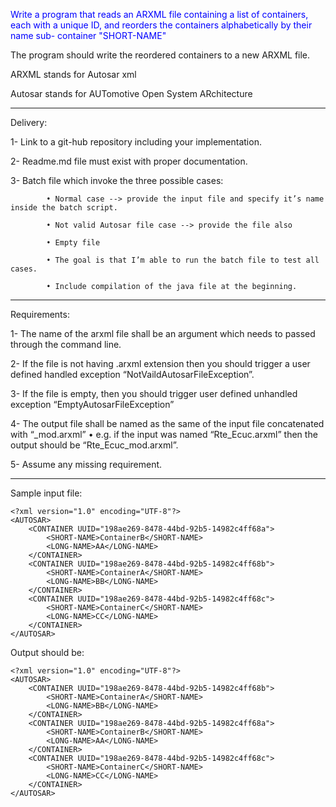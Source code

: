 
<span style="color:blue">Write a program that reads an ARXML file containing a list of containers,
	each with a unique ID, and reorders the containers alphabetically by their name sub- container "SHORT-NAME"</span>
 

The program should write the reordered containers to a new ARXML file.

ARXML stands for Autosar xml

Autosar stands for AUTomotive Open System ARchitecture

<hr>

<bold>Delivery:</bold>

1- Link to a git-hub repository including your implementation.

2- Readme.md file must exist with proper documentation.

3- Batch file which invoke the three possible cases:


            • Normal case --> provide the input file and specify it’s name inside the batch script.

            • Not valid Autosar file case --> provide the file also

            • Empty file

            • The goal is that I’m able to run the batch file to test all cases.

            • Include compilation of the java file at the beginning.

<hr>

Requirements:

1- The name of the arxml file shall be an argument which needs to passed through the command line.

2- If the file is not having .arxml extension then you should trigger a user defined handled exception “NotVaildAutosarFileException”.

3- If the file is empty, then you should trigger user defined unhandled exception “EmptyAutosarFileException”

4- The output file shall be named as the same of the input file concatenated with “_mod.arxml”
• e.g. if the input was named “Rte_Ecuc.arxml” then the output should be “Rte_Ecuc_mod.arxml”.

5- Assume any missing requirement.

<hr>

Sample input file:
```MySQL
<?xml version="1.0" encoding="UTF-8"?>
<AUTOSAR>
    <CONTAINER UUID="198ae269-8478-44bd-92b5-14982c4ff68a">
        <SHORT-NAME>ContainerB</SHORT-NAME>
        <LONG-NAME>AA</LONG-NAME>
    </CONTAINER>
    <CONTAINER UUID="198ae269-8478-44bd-92b5-14982c4ff68b">
        <SHORT-NAME>ContainerA</SHORT-NAME>
        <LONG-NAME>BB</LONG-NAME>
    </CONTAINER>
    <CONTAINER UUID="198ae269-8478-44bd-92b5-14982c4ff68c">
        <SHORT-NAME>ContainerC</SHORT-NAME>
        <LONG-NAME>CC</LONG-NAME>
    </CONTAINER>
</AUTOSAR>
```

Output should be:
```MySQL
<?xml version="1.0" encoding="UTF-8"?>
<AUTOSAR>
    <CONTAINER UUID="198ae269-8478-44bd-92b5-14982c4ff68b">
        <SHORT-NAME>ContainerA</SHORT-NAME>
        <LONG-NAME>BB</LONG-NAME>
    </CONTAINER>
    <CONTAINER UUID="198ae269-8478-44bd-92b5-14982c4ff68a">
        <SHORT-NAME>ContainerB</SHORT-NAME>
        <LONG-NAME>AA</LONG-NAME>
    </CONTAINER>
    <CONTAINER UUID="198ae269-8478-44bd-92b5-14982c4ff68c">
        <SHORT-NAME>ContainerC</SHORT-NAME>
        <LONG-NAME>CC</LONG-NAME>
    </CONTAINER>
</AUTOSAR> 
```
